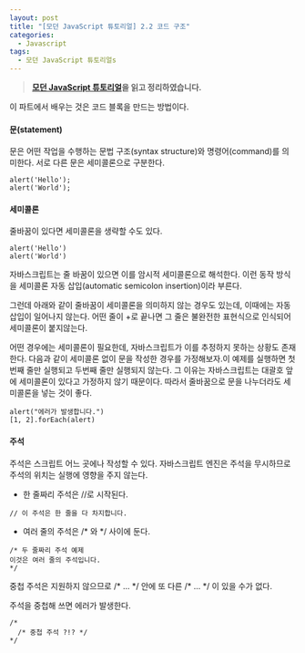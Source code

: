 ```yaml
---
layout: post
title: "[모던 JavaScript 튜토리얼] 2.2 코드 구조"
categories:
  - Javascript
tags:
  - 모던 JavaScript 튜토리얼s
---
```


> **[모던 JavaScript 튜토리얼](https://ko.javascript.info/)을 읽고 정리하였습니다.**

이 파트에서 배우는 것은 코드 블록을 만드는 방법이다.

#### 문(statement)

문은 어떤 작업을 수행하는 문법 구조(syntax structure)와 명령어(command)를 의미한다. 서로 다른 문은 세미콜론으로 구분한다. 

```
alert('Hello');
alert('World');
```

#### 세미콜론

줄바꿈이 있다면 세미콜론을 생략할 수도 있다.

```
alert('Hello')
alert('World')
```

자바스크립트는 줄 바꿈이 있으면 이를 암시적 세미콜론으로 해석한다. 이런 동작 방식을 세미콜론 자동 삽입(automatic semicolon insertion)이라 부른다.

그런데 아래와 같이 줄바꿈이 세미콜론을 의미하지 않는 경우도 있는데, 이때에는 자동 삽입이 일어나지 않는다. 어떤 줄이 +로 끝나면 그 줄은 불완전한 표현식으로 인식되어 세미콜론이 붙지않는다.

어떤 경우에는 세미콜론이 필요한데, 자바스크립트가 이를 추정하지 못하는 상황도 존재한다. 다음과 같이 세미콜론 없이 문을 작성한 경우를 가정해보자.이 예제를 실행하면 첫번째 줄만 실행되고 두번째 줄만 실행되지 않는다. 그 이유는 자바스크립트는 대괄호 앞에 세미콜론이 있다고 가정하지 않기 때문이다. 따라서 줄바꿈으로 문을 나누더라도 세미콜론을 넣는 것이 좋다. 

```
alert("에러가 발생합니다.")
[1, 2].forEach(alert)
```

#### 주석

주석은 스크립트 어느 곳에나 작성할 수 있다. 자바스크립트 엔진은 주석을 무시하므로 주석의 위치는 실행에 영향을 주지 않는다.

-   한 줄짜리 주석은 //로 시작된다.

```
// 이 주석은 한 줄을 다 차지합니다.
```

-   여러 줄의 주석은 /\* 와 \*/ 사이에 둔다.

```
/* 두 줄짜리 주석 예제
이것은 여러 줄의 주석입니다.
*/
```

중첩 주석은 지원하지 않으므로 /\* ... \*/ 안에 또 다른 /\* ... \*/ 이 있을 수가 없다.

주석을 중첩해 쓰면 에러가 발생한다.

```
/*
  /* 중첩 주석 ?!? */
*/
```